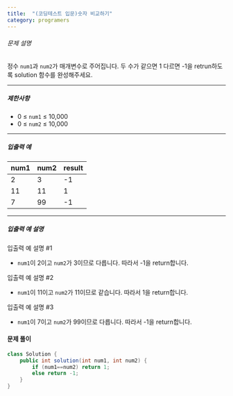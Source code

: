 ```yaml
---
title:  "(코딩테스트 입문)숫자 비교하기"
category: programers
---
```




###### 문제 설명

정수 `num1`과 `num2`가 매개변수로 주어집니다. 두 수가 같으면 1 다르면 -1을 retrun하도록 solution 함수를 완성해주세요.

------

##### 제한사항

- 0 ≤ `num1` ≤ 10,000
- 0 ≤ `num2` ≤ 10,000

------

##### 입출력 예

| num1 | num2 | result |
| ---- | ---- | ------ |
| 2    | 3    | -1     |
| 11   | 11   | 1      |
| 7    | 99   | -1     |

------

##### 입출력 예 설명

입출력 예 설명 #1

- `num1`이 2이고 `num2`가 3이므로 다릅니다. 따라서 -1을 return합니다.

입출력 예 설명 #2

- `num1`이 11이고 `num2`가 11이므로 같습니다. 따라서 1을 return합니다.

입출력 예 설명 #3

- `num1`이 7이고 `num2`가 99이므로 다릅니다. 따라서 -1을 return합니다.



#### 문제 풀이

```java
class Solution {
    public int solution(int num1, int num2) {
        if (num1==num2) return 1;
        else return -1;
    }
}
```



